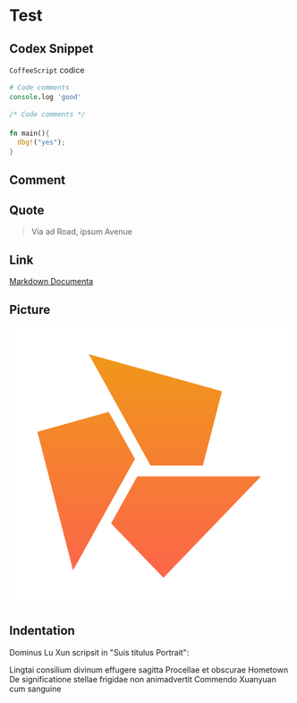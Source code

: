 [Markdown global comments]:#

# Test

## Codex Snippet

`CoffeeScript` codice

```coffee
# Code comments
console.log 'good'


```

```rust
/* Code comments */

fn main(){
  dbg!("yes");
}
```

## Comment

<!-- HTML 注释 --> 

<!-- 多行注释 --> 

## Quote

> Via ad Road, ipsum Avenue

## Link

[Markdown Documenta](https://github.com/xxai-art/xxai-art-md)

## Picture

![xxAI.Art Brand Identity](https://raw.githubusercontent.com/xxai-art/web/main/file/svg/logo.svg)

## Indentation

Dominus Lu Xun scripsit in "Suis titulus Portrait":

  Lingtai consilium divinum effugere sagitta
  Procellae et obscurae Hometown
  De significatione stellae frigidae non animadvertit
  Commendo Xuanyuan cum sanguine
